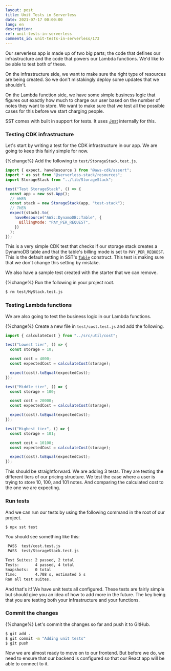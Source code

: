 ```yaml
---
layout: post
title: Unit Tests in Serverless
date: 2021-07-17 00:00:00
lang: en
description: 
ref: unit-tests-in-serverless
comments_id: unit-tests-in-serverless/173
---
```


Our serverless app is made up of two big parts; the code that defines our infrastructure and the code that powers our Lambda functions. We'd like to be able to test both of these. 

On the infrastructure side, we want to make sure the right type of resources are being created. So we don't mistakingly deploy some updates that we shouldn't.

On the Lambda function side, we have some simple business logic that figures out exactly how much to charge our user based on the number of notes they want to store. We want to make sure that we test all the possible cases for this before we start charging people.

SST comes with built in support for tests. It uses [Jest](https://jestjs.io) internally for this.

### Testing CDK infrastructure

Let's start by writing a test for the CDK infrastructure in our app. We are going to keep this fairly simple for now.

{%change%} Add the following to `test/StorageStack.test.js`.

``` js
import { expect, haveResource } from "@aws-cdk/assert";
import * as sst from "@serverless-stack/resources";
import StorageStack from "../lib/StorageStack";

test("Test StorageStack", () => {
  const app = new sst.App();
  // WHEN
  const stack = new StorageStack(app, "test-stack");
  // THEN
  expect(stack).to(
    haveResource("AWS::DynamoDB::Table", {
      BillingMode: "PAY_PER_REQUEST",
    })
  );
});
```

This is a very simple CDK test that checks if our storage stack creates a DynamoDB table and that the table's billing mode is set to `PAY_PER_REQUEST`. This is the default setting in SST's [`Table`](https://docs.serverless-stack.com/constructs/Table) construct. This test is making sure that we don't change this setting by mistake.

We also have a sample test created with the starter that we can remove.

{%change%} Run the following in your project root.

``` bash
$ rm test/MyStack.test.js
```

### Testing Lambda functions

We are also going to test the business logic in our Lambda functions.

{%change%} Create a new file in `test/cost.test.js` and add the following.

``` js
import { calculateCost } from "../src/util/cost";

test("Lowest tier", () => {
  const storage = 10;

  const cost = 4000;
  const expectedCost = calculateCost(storage);

  expect(cost).toEqual(expectedCost);
});

test("Middle tier", () => {
  const storage = 100;

  const cost = 20000;
  const expectedCost = calculateCost(storage);

  expect(cost).toEqual(expectedCost);
});

test("Highest tier", () => {
  const storage = 101;

  const cost = 10100;
  const expectedCost = calculateCost(storage);

  expect(cost).toEqual(expectedCost);
});
```

This should be straightforward. We are adding 3 tests. They are testing the different tiers of our pricing structure. We test the case where a user is trying to store 10, 100, and 101 notes. And comparing the calculated cost to the one we are expecting.

### Run tests

And we can run our tests by using the following command in the root of our project.

``` bash
$ npx sst test
```

You should see something like this:

``` bash
 PASS  test/cost.test.js
 PASS  test/StorageStack.test.js

Test Suites: 2 passed, 2 total
Tests:       4 passed, 4 total
Snapshots:   0 total
Time:        4.708 s, estimated 5 s
Ran all test suites.
```

And that's it! We have unit tests all configured. These tests are fairly simple but should give you an idea of how to add more in the future. The key being that you are testing both your infrastructure and your functions.

### Commit the changes

{%change%} Let's commit the changes so far and push it to GitHub.

``` bash
$ git add .
$ git commit -m "Adding unit tests"
$ git push
```

Now we are almost ready to move on to our frontend. But before we do, we need to ensure that our backend is configured so that our React app will be able to connect to it.
